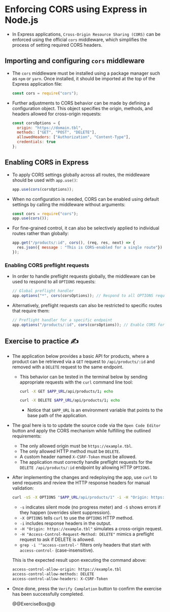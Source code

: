 # Enforcing CORS using Express in Node.js

* In Express applications, `Cross-Origin Resource Sharing (CORS)` can be enforced using the official `cors` middleware, which simplifies the process of setting required CORS headers.

## Importing and configuring `cors` middleware

* The `cors` middleware must be installed using a package manager such as `npm` or `yarn`. Once installed, it should be imported at the top of the Express application file:

  ```javascript
  const cors = require("cors");
  ```

* Further adjustments to CORS behavior can be made by defining a configuration object. This object specifies the origin, methods, and headers allowed for cross-origin requests:

  ```javascript
  const corsOptions = {
    origin: "https://domain.tbl",
    methods: ["GET", "POST", "DELETE"],
    allowedHeaders: ["Authorization", "Content-Type"],
    credentials: true
  };
  ```

## Enabling CORS in Express

* To apply CORS settings globally across all routes, the middleware should be used with `app.use()`:

  ```javascript
  app.use(cors(corsOptions));
  ```

* When no configuration is needed, CORS can be enabled using default settings by calling the middleware without arguments:

  ```javascript
  const cors = require("cors");
  app.use(cors());
  ```

* For fine-grained control, it can also be selectively applied to individual routes rather than globally:

  ```javascript
  app.get("/products/:id", cors(), (req, res, next) => {
    res.json({ message : "This is CORS-enabled for a single route"})
  });
  ```

### Enabling CORS preflight requests

* In order to handle preflight requests globally, the middleware can be used to respond to all `OPTIONS` requests:

  ```javascript
  // Global preflight handler
  app.options("*", cors(corsOptions)); // Respond to all OPTIONS requests with CORS headers, even if no route exists
  ```

* Alternatively, preflight requests can also be restricted to specific routes that require them:

  ```javascript
  // Preflight handler for a specific endpoint
  app.options("/products/:id", cors(corsOptions)); // Enable CORS for preflight OPTIONS requests on /products/:id only
  ```

## Exercise to practice :writing_hand:

* The application below provides a basic API for products, where a product can be retrieved via a `GET` request to `/api/products/:id` and removed with a `DELETE` request to the same endpoint.
  * This behavior can be tested in the terminal below by sending appropriate requests with the `curl` command line tool:

    ```bash
    curl -X GET $APP_URL/api/products/1; echo
    ```

    ```bash
    curl -X DELETE $APP_URL/api/products/1; echo
    ```

    * Notice that `$APP_URL` is an environment variable that points to the base path of the application.

* The goal here is to to update the source code via the `Open Code Editor` button and apply the CORS mechanism while fulfilling the outlined requirements:
  * The only allowed origin must be `https://example.tbl`.
  * The only allowed HTTP method must be `DELETE`.
  * A custom header named `X-CSRF-Token` must be allowed.
  * The application must correctly handle preflight requests for the `DELETE /api/products/:id` endpoint by allowing HTTP `OPTIONS`.
* After implementing the changes and redeploying the app, use `curl` to send requests and review the HTTP response headers for manual validation:

  ```bash
  curl -sS -X OPTIONS "$APP_URL/api/products/1" -i -H "Origin: https://example.tbl" -H "Access-Control-Request-Method: DELETE" | grep -i '^access-control-'
  ```

  * `-s` indicates silent mode (no progress meter) and `-S` shows errors if they happen (overrides silent suppression).
  * `-X OPTIONS` tells `curl` to use the `OPTIONS` HTTP method.
  * `-i` includes response headers in the output.
  * `-H "Origin: https://example.tbl"` simulates a cross-origin request.
  * `-H "Access-Control-Request-Method: DELETE"` mimics a preflight request to ask if DELETE is allowed.
  * `grep -i '^access-control-'` filters only headers that start with `access-control-` (case-insensitive).

  This is the expected result upon executing the command above:

    ```bash
    access-control-allow-origin: https://example.tbl
    access-control-allow-methods: DELETE
    access-control-allow-headers: X-CSRF-Token
    ```

* Once done, press the `Verify Completion` button to confirm the exercise has been successfully completed.

  @@ExerciseBox@@
